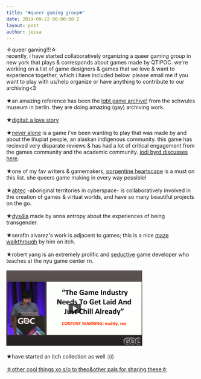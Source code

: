 ```yaml
---
title: "☻queer gaming group☻"
date: 2019-09-22 00:00:00 Z
layout: post
author: jessa
---
```


<p>
☆queer gaming!!!☆<br>
recently, i have started collaboratively organizing a queer gaming group in new york that plays & corresponds about games made by QTIPOC. we're working on a list of game designers & games that we love & want to experience together, which i have included below. please email me if you want to play with us/help organize or have anything to contribute to our archiving<3
<br><br>
★an amazing reference has been the <a href="https://lgbtqgamearchive.com">lgbt game archive!</a> from the schwules museum in berlin. they are doing amazing (gay) archiving work.
<br><br>
★<a href="https://www.freegameplanet.com/digital-a-love-story-full-game-download/">digital: a love story</a>
<br><br>
★<a href="http://neveralonegame.com/">never alone</a> is a game i've been wanting to play that was made by and about the Iñupiat people, an alaskan indigenous community. this game has recieved very disparate reviews & has had a lot of critical engagement from the games community and the academic community. <a href="https://www.cornell.edu/video/jodi-a-byrd-video-games-indigeneity-settler-colonialism">jodi byrd discusses here</a>. 
<br><br>
★one of my fav writers & gamemakers, <a href="http://slimedaughter.com/">porpentine heartscape</a> is a must on this list. she queers game making in every way possible!
<br><br>
★<a href="http://abtec.org/#about">abtec</a> -aboriginal territories in cyberspace- is collaboratively involved in the creation of games & virtual worlds, and have so many beautiful projects on the go.
<br><br>
★<a href="http://www.gamesforchange.org/game/dys4ia/">dys4ia</a> made by anna antropy about the experiences of being transgender.
<br><br>
★serafin alvarez's work is adjacent to games; this is a nice <a href="https://serafinalvarez.itch.io/maze-walkthrough">maze walkthrough</a> by him on itch.
<br><br>
★robert yang is an extremely prolific and <a href="https://debacle.us/">seductive</a> game developer who teaches at the nyu game center rn. 
<br><br>
<img src="/images/yang.png" alt="yang" height= "200">
<br><br>
★have started an itch collection as well :)))
<a href="https://lizectricity.itch.io/">
<a href="https://colestia.itch.io/">
<a href="https://lilithzone.itch.io/">
<a href="https://porpentine.itch.io/">
<a href="https://princessaxolotl.itch.io/">
<a href="https://w.itch.io/">
<br><br>
☆other cool things xo s/o to theo&other pals for sharing these☆
	<br>
<a href="https://www.molleindustria.org/blog/gaming-under-socialism/?fbclid=IwAR2dpC9a1vSOiPkb-8fwTUNA51rV8OeqKJgeF7yD3GOgNvMBmG4mPtHNHmY">
	<br><br>
<a href="https://www.youtube.com/watch?v=EM4S_dD2-Q8&fbclid=IwAR2eXtJKeSrzg_XcolfRVO67AYGYh6VuqdZjcR9mn0EudApqy3U4EIvK2D4">
	<br><br>
<a href="http://rangedtouch.com/game-studies-study-buddies/?fbclid=IwAR3cvb-ZtuIcjH8_xPEcWCOKTsLz0QC7MP98ODy0yArNXnDBWB6eXSQzg4I">
	<br><br>
<a href="https://www.humblebundle.com/subscription?refc=GSwz4A&fbclid=IwAR1D_g92LxwFqTTmEloQaybW1p3xu4m4H41ShXxtsZrh8Qkw-pbAoXDWQEs">
	<br><br>
<a href="https://ifdb.tads.org/viewgame?id=032krqe6bjn5au78">
	<br>
	<br>
<a href="https://arcanekids.com/">
	<br>
	<br>
<a href="https://www.increpare.com/?fbclid=IwAR18GR9DqADMC5E448EAbQ3kjreXnUuZzt1JihovjClCC4W30L3DL2mSG8s">
 </p>
